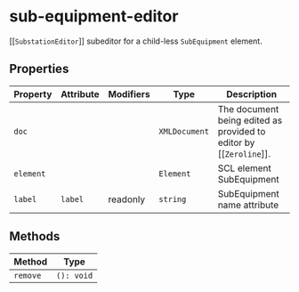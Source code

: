 # sub-equipment-editor

[[`SubstationEditor`]] subeditor for a child-less `SubEquipment` element.

## Properties

| Property  | Attribute | Modifiers | Type          | Description                                      |
|-----------|-----------|-----------|---------------|--------------------------------------------------|
| `doc`     |           |           | `XMLDocument` | The document being edited as provided to editor by [[`Zeroline`]]. |
| `element` |           |           | `Element`     | SCL element SubEquipment                         |
| `label`   | `label`   | readonly  | `string`      | SubEquipment name attribute                      |

## Methods

| Method   | Type       |
|----------|------------|
| `remove` | `(): void` |
